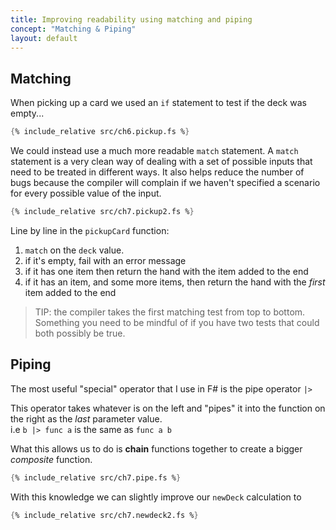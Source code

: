 ```yaml
---
title: Improving readability using matching and piping
concept: "Matching & Piping"
layout: default
---
```

## Matching

When picking up a card we used an `if` statement to test if the deck was empty...

```fsharp
{% include_relative src/ch6.pickup.fs %}
```

We could instead use a much more readable `match` statement.  A `match` statement is a very clean way of dealing with a set of possible inputs
that need to be treated in different ways.  It also helps reduce the number of bugs because the compiler will complain if we haven't 
specified a scenario for every possible value of the input.

```fsharp
{% include_relative src/ch7.pickup2.fs %}
```
Line by line in the `pickupCard` function: 
1. `match` on the `deck` value.
1. if it's empty, fail with an error message
1. if it has one item then return the hand with the item added to the end
1. if it has an item, and some more items, then return the hand with the _first_ item added to the end

> TIP: the compiler takes the first matching test from top to bottom. Something you need to be mindful of if you have two tests that could both possibly be true.

## Piping

The most useful "special" operator that I use in F# is the pipe operator `|>`

This operator takes whatever is on the left and "pipes" it into the function on the right as the _last_ parameter value.  
i.e `b |> func a` is the same as `func a b`

What this allows us to do is __chain__ functions together to create a bigger _composite_ function.
```fsharp
{% include_relative src/ch7.pipe.fs %}
```

With this knowledge we can slightly improve our `newDeck` calculation to
```fsharp
{% include_relative src/ch7.newdeck2.fs %}
```